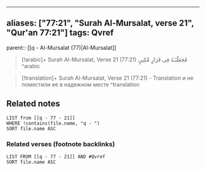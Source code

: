 
---
aliases: ["77:21", "Surah Al-Mursalat, verse 21", "Qur'an 77:21"]
tags: Qvref
---

parent:: [[q - Al-Mursalat (77)|Al-Mursalat]]

> [!arabic]+ Surah Al-Mursalat, Verse 21 (77:21)
> <span class="quran-arabic">فَجَعَلْنَـٰهُ فِى قَرَارٍ مَّكِينٍ</span>
^arabic

> [!translation]+ Surah Al-Mursalat, Verse 21 (77:21) - Translation
> и не поместили ее в надежном месте
^translation



## Related notes
```dataview
LIST from [[q - 77 - 21]]
WHERE !contains(file.name, "q - ")
SORT file.name ASC
```

### Related verses (footnote backlinks)
```dataview
LIST FROM [[q - 77 - 21]] AND #Qvref
SORT file.name ASC
```


